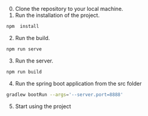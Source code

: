 0. Clone the repository to your local machine.
1. Run the installation of the project.
```bash
npm  install
```
2. Run the build.
```bash
npm run serve
```
3. Run the server.

```bash
npm run build
```

4. Run the spring boot application from the src folder
```bash
gradlew bootRun --args='--server.port=8888'
```

5. Start using the project

